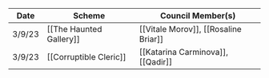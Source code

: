 | Date   | Scheme                  | Council Member(s) |
| ------ | ----------------------- | ----------------- |
| 3/9/23 | [[The Haunted Gallery]] | [[Vitale Morov]], [[Rosaline Briar]]  |
| 3/9/23 | [[Corruptible Cleric]]  | [[Katarina Carminova]], [[Qadir]]                  |
 